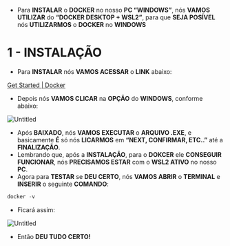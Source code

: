 - Para **INSTALAR** o **DOCKER** no nosso **PC “WINDOWS”**, nós **VAMOS UTILIZAR** do **“DOCKER DESKTOP + WSL2”**, para que **SEJA POSÍVEL** nós **UTILIZARMOS** o **DOCKER** no **WINDOWS**

# 1 - INSTALAÇÃO

- Para **INSTALAR** nós **VAMOS ACESSAR** o **LINK** abaixo:

[Get Started | Docker](https://www.docker.com/get-started/)

- Depois nós **VAMOS CLICAR** na **OPÇÃO** do **WINDOWS**, conforme abaixo:

![Untitled](https://s3-us-west-2.amazonaws.com/secure.notion-static.com/1ebf60ef-ad42-4774-afd8-aa025118ce91/Untitled.png)

- Após **BAIXADO**, nós **VAMOS EXECUTAR** o **ARQUIVO .EXE**, e basicamente **É** só nós **LICARMOS** em **“NEXT, CONFIRMAR, ETC..”** até a **FINALIZAÇÃO**.
- Lembrando que, após a **INSTALAÇÃO**, para o **DOKCER** ele **CONSEGUIR FUNCIONAR**, nós **PRECISAMOS ESTAR** com o **WSL2 ATIVO** no nosso **PC**.
- Agora para **TESTAR** se **DEU CERTO**, nós **VAMOS ABRIR** o **TERMINAL** e **INSERIR** o seguinte **COMANDO**:

```jsx
docker -v
```

- Ficará assim:

![Untitled](https://s3-us-west-2.amazonaws.com/secure.notion-static.com/2091863a-a521-44af-b067-93f7449c7748/Untitled.png)

- Então **DEU TUDO CERTO!**
